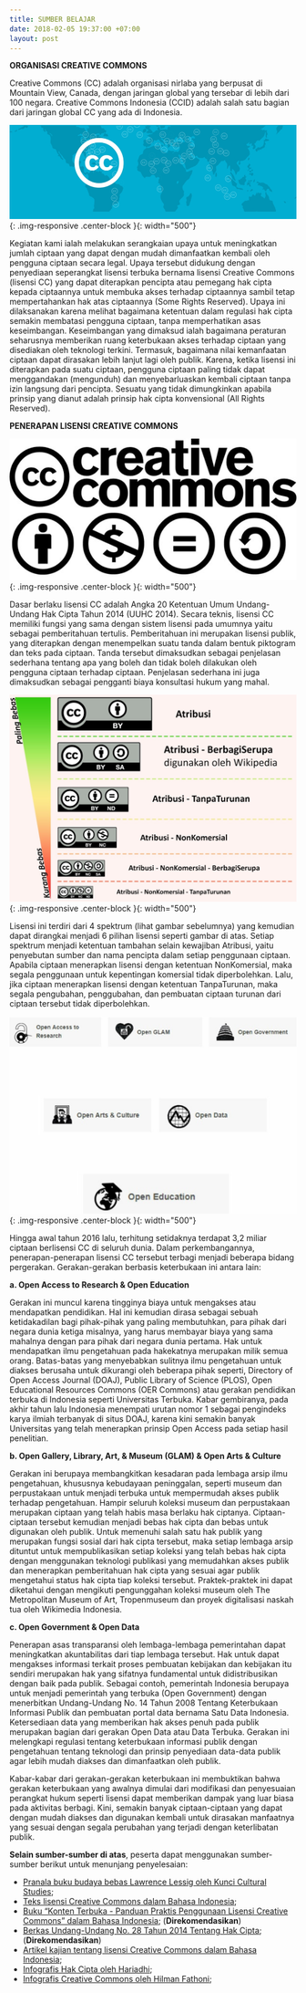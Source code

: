 ```yaml
---
title: SUMBER BELAJAR
date: 2018-02-05 19:37:00 +07:00
layout: post
---
```


**ORGANISASI CREATIVE COMMONS**

Creative Commons (CC) adalah organisasi nirlaba yang berpusat di Mountain View, Canada, dengan jaringan global yang tersebar di lebih dari 100 negara. Creative Commons Indonesia (CCID) adalah salah satu bagian dari jaringan global CC yang ada di Indonesia. 

![1-009747.jpg](/uploads/1-009747.jpg){: .img-responsive .center-block }{: width="500"}

Kegiatan kami ialah melakukan serangkaian upaya untuk meningkatkan jumlah ciptaan yang dapat dengan mudah dimanfaatkan kembali oleh pengguna ciptaan secara legal. Upaya tersebut didukung dengan penyediaan seperangkat lisensi terbuka bernama lisensi Creative Commons (lisensi CC) yang dapat diterapkan pencipta atau pemegang hak cipta kepada ciptaannya untuk membuka akses terhadap ciptaannya sambil tetap mempertahankan hak atas ciptaannya (Some Rights Reserved). Upaya ini dilaksanakan karena melihat bagaimana ketentuan dalam regulasi hak cipta semakin membatasi pengguna ciptaan, tanpa memperhatikan asas keseimbangan. Keseimbangan yang dimaksud ialah bagaimana peraturan seharusnya memberikan ruang keterbukaan akses terhadap ciptaan yang disediakan oleh teknologi terkini. Termasuk, bagaimana nilai kemanfaatan ciptaan dapat dirasakan lebih lanjut lagi oleh publik.
Karena, ketika lisensi ini diterapkan pada suatu ciptaan, pengguna ciptaan paling tidak dapat menggandakan (mengunduh) dan menyebarluaskan kembali ciptaan tanpa izin langsung dari pencipta. Sesuatu yang tidak dimungkinkan apabila prinsip yang dianut adalah prinsip hak cipta konvensional (All Rights Reserved).

**PENERAPAN LISENSI CREATIVE COMMONS**

![creative-commons.jpg](/uploads/creative-commons.jpg){: .img-responsive .center-block }{: width="500"}

Dasar berlaku lisensi CC adalah Angka 20 Ketentuan Umum Undang-Undang Hak Cipta Tahun 2014 (UUHC 2014). Secara teknis, lisensi CC memiliki fungsi yang sama dengan sistem lisensi pada umumnya yaitu sebagai pemberitahuan tertulis. Pemberitahuan ini merupakan lisensi publik, yang diterapkan dengan menempelkan suatu tanda dalam bentuk piktogram dan teks pada ciptaan. Tanda tersebut dimaksudkan sebagai penjelasan sederhana tentang apa yang boleh dan tidak boleh dilakukan oleh pengguna ciptaan terhadap ciptaan. Penjelasan sederhana ini juga dimaksudkan sebagai pengganti biaya konsultasi hukum yang mahal.

![license meter.jpg](/uploads/license%20meter.jpg){: .img-responsive .center-block }{: width="500"}

Lisensi ini terdiri dari 4 spektrum (lihat gambar sebelumnya) yang kemudian dapat dirangkai menjadi 6 pilihan lisensi seperti gambar di atas. Setiap spektrum menjadi ketentuan tambahan selain kewajiban Atribusi, yaitu penyebutan sumber dan nama pencipta dalam setiap penggunaan ciptaan. Apabila ciptaan menerapkan lisensi dengan ketentuan NonKomersial, maka segala penggunaan untuk kepentingan komersial tidak diperbolehkan. Lalu, jika ciptaan menerapkan lisensi dengan ketentuan TanpaTurunan, maka segala pengubahan, penggubahan, dan pembuatan ciptaan turunan dari ciptaan tersebut tidak diperbolehkan.

![projects.jpg](/uploads/projects.jpg){: .img-responsive .center-block }{: width="500"}

Hingga awal tahun 2016 lalu, terhitung setidaknya terdapat 3,2 miliar ciptaan berlisensi CC di seluruh dunia. Dalam perkembangannya, penerapan-penerapan lisensi CC tersebut terbagi menjadi beberapa bidang pergerakan. Gerakan-gerakan berbasis keterbukaan ini antara lain:

**a. Open Access to Research & Open Education**

Gerakan ini muncul karena tingginya biaya untuk mengakses atau mendapatkan pendidikan. Hal ini kemudian dirasa sebagai sebuah ketidakadilan bagi pihak-pihak yang paling membutuhkan, para pihak dari negara dunia ketiga misalnya, yang harus membayar biaya yang sama mahalnya dengan para pihak dari negara dunia pertama. Hak untuk mendapatkan ilmu pengetahuan pada hakekatnya merupakan milik semua orang. Batas-batas yang menyebabkan sulitnya ilmu pengetahuan untuk diakses berusaha untuk dikurangi oleh beberapa pihak seperti, Directory of Open Access Journal (DOAJ), Public Library of Science (PLOS), Open Educational Resources Commons (OER Commons) atau gerakan pendidikan terbuka di Indonesia seperti Universitas Terbuka. Kabar gembiranya, pada akhir tahun lalu Indonesia menempati urutan nomor 1 sebagai pengindeks karya ilmiah terbanyak di situs DOAJ, karena kini semakin banyak Universitas yang telah menerapkan prinsip Open Access pada setiap hasil penelitian.

**b. Open Gallery, Library, Art, & Museum (GLAM) & Open Arts & Culture**

Gerakan ini berupaya membangkitkan kesadaran pada lembaga arsip ilmu pengetahuan, khususnya kebudayaan peninggalan, seperti museum dan perpustakaan untuk menjadi terbuka untuk mempermudah akses publik terhadap pengetahuan. Hampir seluruh koleksi museum dan perpustakaan merupakan ciptaan yang telah habis masa berlaku hak ciptanya. Ciptaan-ciptaan tersebut kemudian menjadi bebas hak cipta dan bebas untuk digunakan oleh publik. Untuk memenuhi salah satu hak publik yang merupakan fungsi sosial dari hak cipta tersebut, maka setiap lembaga arsip dituntut untuk mempublikasikan setiap koleksi yang telah bebas hak cipta dengan menggunakan teknologi publikasi yang memudahkan akses publik dan menerapkan pemberitahuan hak cipta yang sesuai agar publik mengetahui status hak cipta tiap koleksi tersebut. Praktek-praktek ini dapat diketahui dengan mengikuti pengunggahan koleksi museum oleh The Metropolitan Museum of Art, Tropenmuseum dan proyek digitalisasi naskah tua oleh Wikimedia Indonesia.

**c. Open Government & Open Data**

Penerapan asas transparansi oleh lembaga-lembaga pemerintahan dapat meningkatkan akuntabilitas dari tiap lembaga tersebut. Hak untuk dapat mengakses informasi terkait proses pembuatan kebijakan dan kebijakan itu sendiri merupakan hak yang sifatnya fundamental untuk didistribusikan dengan baik pada publik. Sebagai contoh, pemerintah Indonesia berupaya untuk menjadi pemerintah yang terbuka (Open Government) dengan menerbitkan Undang-Undang No. 14 Tahun 2008 Tentang Keterbukaan Informasi Publik dan pembuatan portal data bernama Satu Data Indonesia. Ketersediaan data yang memberikan hak akses penuh pada publik merupakan bagian dari gerakan Open Data atau Data Terbuka. Gerakan ini melengkapi regulasi tentang keterbukaan informasi publik dengan pengetahuan tentang teknologi dan prinsip penyediaan data-data publik agar lebih mudah diakses dan dimanfaatkan oleh publik.
 
Kabar-kabar dari gerakan-gerakan keterbukaan ini membuktikan bahwa gerakan keterbukaan yang awalnya dimulai dari modifikasi dan penyesuaian perangkat hukum seperti lisensi dapat memberikan dampak yang luar biasa pada aktivitas berbagi. Kini, semakin banyak ciptaan-ciptaan yang dapat dengan mudah diakses dan digunakan kembali untuk dirasakan manfaatnya yang sesuai dengan segala perubahan yang terjadi dengan keterlibatan publik.

**Selain sumber-sumber di atas**, peserta dapat menggunakan sumber-sumber berikut untuk menunjang penyelesaian:

* [Pranala buku budaya bebas Lawrence Lessig oleh Kunci Cultural Studies](http://kunci.or.id/collections/buku-lawrence-lessig-budaya-bebas/);
* [Teks lisensi Creative Commons dalam Bahasa Indonesia](http://creativecommons.or.id/lisensi-cc-bahasa-indonesia/);
* [Buku “Konten Terbuka - Panduan Praktis Penggunaan Lisensi Creative Commons” dalam Bahasa Indonesia](https://commons.wikimedia.org/wiki/File:Konten_Terbuka_%E2%80%93_Pedoman_Praktis_Penggunaan_Lisensi_Creative_Commons.pdf); (**Direkomendasikan**)
* [Berkas Undang-Undang No. 28 Tahun 2014 Tentang Hak Cipta](https://id.wikisource.org/wiki/Undang-Undang_Republik_Indonesia_Nomor_28_Tahun_2014); (**Direkomendasikan**)
* [Artikel kajian tentang lisensi Creative Commons dalam Bahasa Indonesia](http://creativecommons.or.id/kajian/);
* [Infografis Hak Cipta oleh Hariadhi](https://commons.wikimedia.org/wiki/File:Infografis-Hak-Cipta-7-Agustus-2015.jpg);
* [Infografis Creative Commons oleh Hilman Fathoni](https://www.flickr.com/photos/155583491@N05/39672654281/in/dateposted-public/);